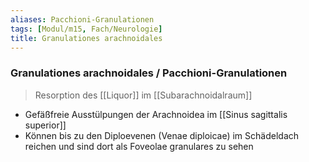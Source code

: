 ```yaml
---
aliases: Pacchioni-Granulationen
tags: [Modul/m15, Fach/Neurologie]
title: Granulationes arachnoidales
---
```

### Granulationes arachnoidales / Pacchioni-Granulationen
> Resorption des [[Liquor]] im [[Subarachnoidalraum]]
- Gefäßfreie Ausstülpungen der Arachnoidea im [[Sinus sagittalis superior]]
- Können bis zu den Diploevenen (Venae diploicae) im Schädeldach reichen und sind dort als Foveolae granulares zu sehen